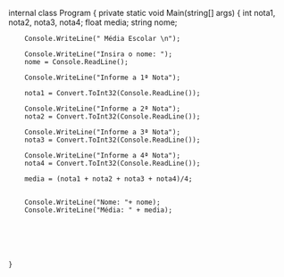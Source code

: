 internal class Program
{
    private static void Main(string[] args)
    {
        int nota1, nota2, nota3, nota4;
        float    media;
        string nome;

        Console.WriteLine(" Média Escolar \n");

        Console.WriteLine("Insira o nome: ");
        nome = Console.ReadLine();
    
        Console.WriteLine("Informe a 1ª Nota");

        nota1 = Convert.ToInt32(Console.ReadLine());

        Console.WriteLine("Informe a 2ª Nota");
        nota2 = Convert.ToInt32(Console.ReadLine());

        Console.WriteLine("Informe a 3ª Nota");
        nota3 = Convert.ToInt32(Console.ReadLine());

        Console.WriteLine("Informe a 4ª Nota");
        nota4 = Convert.ToInt32(Console.ReadLine());

        media = (nota1 + nota2 + nota3 + nota4)/4;
        
        
        Console.WriteLine("Nome: "+ nome);
        Console.WriteLine("Média: " + media);
        

       

       

    }